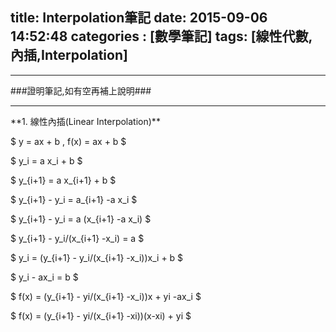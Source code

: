 title: Interpolation筆記
date: 2015-09-06 14:52:48
categories : [數學筆記]
tags: [線性代數,內插,Interpolation]
---
<hr />
###證明筆記,如有空再補上說明###
<hr />
**1. 線性內插(Linear Interpolation)**

$ y = ax + b , f(x) = ax + b $ 

$ y\_i = a x\_i + b $

$ y\_{i+1} = a x\_{i+1} + b $

$ y\_{i+1} - y\_i = a\_{i+1} -a x\_i $

$ y\_{i+1} - y\_i = a (x\_{i+1} -a x\_i) $

$ y\_{i+1} - y\_i/(x\_{i+1} -x\_i) = a $

$ y\_i = (y\_{i+1} - y\_i/(x\_{i+1} -x\_i))x\_i + b $

$ y\_i - ax\_i = b $

$ f(x) = (y\_{i+1} - yi/(x\_{i+1} -x\_i))x + yi -ax\_i $

$ f(x) = (y\_{i+1} - yi/(x\_{i+1} -xi))(x-xi) + yi $
